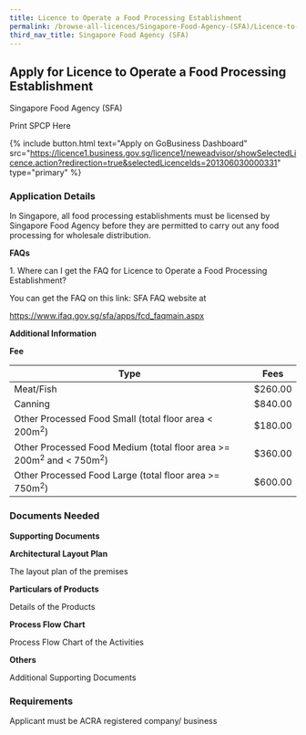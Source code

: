 ```yaml
---
title: Licence to Operate a Food Processing Establishment
permalink: /browse-all-licences/Singapore-Food-Agency-(SFA)/Licence-to-Operate-a-Food-Processing-Establishment
third_nav_title: Singapore Food Agency (SFA)
---
```


## Apply for Licence to Operate a Food Processing Establishment

Singapore Food Agency (SFA)

Print SPCP Here


{% include button.html text="Apply on GoBusiness Dashboard" src="https://licence1.business.gov.sg/licence1/neweadvisor/showSelectedLicence.action?redirection=true&selectedLicenceIds=201306030000331" type="primary" %}

### Application Details

<p>In Singapore, all food processing establishments must be licensed by Singapore Food Agency before they are permitted to carry out any food processing for wholesale distribution.</p>
<p><strong>FAQs</strong></p>
<p>1. Where can I get the FAQ for Licence to Operate a Food Processing Establishment?</p>
<p>You can get the FAQ on this link: SFA FAQ website at</p>
<p><a href="https://www.ifaq.gov.sg/sfa/apps/fcd_faqmain.aspx">https://www.ifaq.gov.sg/sfa/apps/fcd_faqmain.aspx</a></p>

**Additional Information**

<p><strong>Fee</strong></p>
<table class="table table-condensed">
<thead>
<tr>
<th>Type</th>
<th>Fees</th>
</tr>
</thead>
<tbody>
<tr>
<td data-title="Type">Meat/Fish</td>
<td data-title="Fees">$260.00</td>
</tr>
<tr>
<td data-title="Type">Canning</td>
<td data-title="Fees">$840.00</td>
</tr>
<tr>
<td data-title="Type">Other Processed Food Small (total floor area &lt; 200m<sup>2</sup>)</td>
<td data-title="Fees">$180.00</td>
</tr>
<tr>
<td data-title="Type">Other Processed Food Medium (total floor area &gt;= 200m<sup>2</sup>&nbsp;and &lt; 750m<sup>2</sup>)</td>
<td data-title="Fees">$360.00</td>
</tr>
<tr>
<td data-title="Type">Other Processed Food Large (total floor area &gt;= 750m<sup>2</sup>)</td>
<td data-title="Fees">$600.00</td>
</tr>
</tbody>
</table>

### Documents Needed

<p><strong>Supporting Documents</strong></p>
<p><strong>Architectural Layout Plan</strong></p>
<p>The layout plan of the premises</p>
<p><strong>Particulars of Products</strong></p>
<p>Details of the Products</p>
<p><strong>Process Flow Chart</strong></p>
<p>Process Flow Chart of the Activities</p>
<p><strong>Others</strong></p>
<p>Additional Supporting Documents</p>


### Requirements

Applicant must be ACRA registered company/ business

